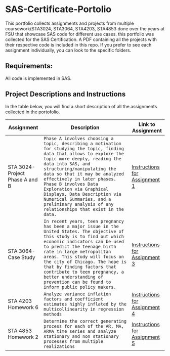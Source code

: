 # SAS-Certificate-Portolio
This portfolio collects assignments and projects from multiple coursework(STA3024, STA3064, STA4203, STA4853 done over the years at FSU that showcase SAS code for different use cases. this portfolio was collected for the SAS Certification. A PDF containing all the projects with their respective code is included in this repo. If you prefer to see each assignment individually, you can look to the specific folders.

## Requirements:

All code is implemented in SAS. 

## Project Descriptions and Instructions

In the table below, you will find a short description of all the assignments collected in the portofolio.


| Assignment               |Description                          |Link to Assignment                         
|----------------|-------------------------------|-----------------------------
|STA 3024- Project Phase A and B|`Phase A involves choosing a topic, describing a motivation for studying the topic, finding data that allows to explore the topic more deeply, reading the data into SAS, and structuring/manipulating the data so that it may be analyzed effectively in later phases. Phase B involves Data Exploration via Graphical Displays, Data Description via Numerical Summaries, and a preliminary analysis of any relationships that exist in the data. ` |[Instructions for Assignment 1](https://github.com/effr2/STA5635-Applied-Machine-Learning/blob/master/hw1-decision%20trees/Hw01-Instructions.pdf)  			
|STA 3064- Case Study|`In recent years, teen pregnancy has been a major issue in the United States. The objective of this study is to find out which economic indicators can be used to predict the teenage birth rate in large metropolitan areas. This study will focus on the city of Chicago. The hope is that by finding factors that contribute to teen pregnancy, a better understanding of prevention can be found to inform public policy makers.`|[Instructions for Assignment 3](https://github.com/effr2/STA5635-Applied-Machine-Learning/blob/master/hw3-logistic%20regression/Hw03-Instructions.pdf)
|STA 4203 Homework 6 |`Analyze variance inflation factors and coefficient estimates highly inflated by the multicollinearity in regression methods`|[Instructions for Assignment 4](https://github.com/effr2/STA5635-Applied-Machine-Learning/blob/master/hw4-tisp%20logistic%20regression/Hw04-Instructions.pdf)
|STA 4853 Homework 2|`Determine the correct generating process for each of the AR, MA, ARMA time series and analyze stationary and non stationary processes from multiple realizations`  |[Instructions for Assignment 5](https://github.com/effr2/STA5635-Applied-Machine-Learning/blob/master/hw5-classifier%20algorithm%20comparison/Hw05-Instructions.pdf)  			
